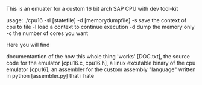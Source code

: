 This is an emuater for a custom 16 bit arch SAP CPU with dev tool-kit

usage: ./cpu16 -sl [statefile] -d [memorydumpfile] 
-s save the context of cpu to file
-l load a context to continue execution
-d dump the memory only
-c the number of cores you want


Here you will find 
	
documentantion of the how this whole thing 'works' [DOC.txt],
the source code for the emulator [cpu16.c, cpu16.h],
a linux excutable binary of the cpu emulator [cpu16],
an assembler for the custom assembly "language" written in python [assembler.py] that i hate



